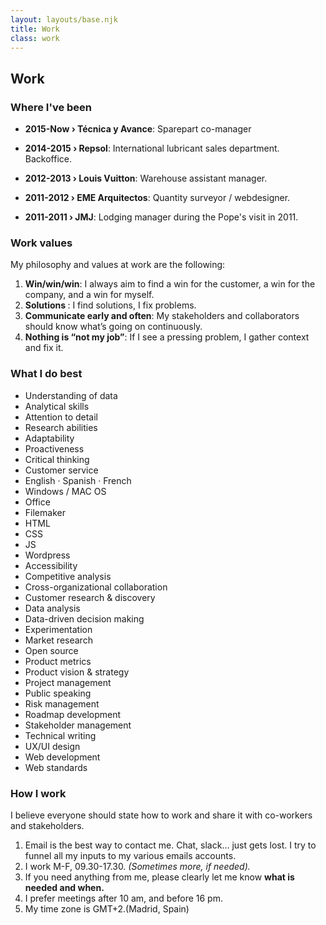 ```yaml
---
layout: layouts/base.njk
title: Work
class: work
---
```


## Work

<h3>Where I've been</h3>
<ul>
<li><p><b>2015-Now › Técnica y Avance</b >:    Sparepart co-manager</p></li>
<li><p><b>2014-2015 › Repsol</b >:  International lubricant sales department. Backoffice.</p></li>
<li><p><b>2012-2013 › Louis Vuitton</b >:   Warehouse assistant manager.</p></li>
<li><p><b>2011-2012 › EME Arquitectos</b >:   Quantity surveyor / webdesigner.</p></li>
<li><p><b>2011-2011 › JMJ</b >:   Lodging manager during the Pope's visit in 2011.</p>
</li>
</ul>

<h3>Work values</h3>

My philosophy and values at work are the following:

1. <b>Win/win/win</b >:  I always aim to find a win for the customer, a win for the company, and a win for myself.   
2. <b>Solutions </b >:   I find solutions, I fix problems.   
3. <b>Communicate early and often</b >:   My stakeholders and collaborators should know what’s going on continuously.   
4. <b>Nothing is “not my job”</b >:   If I see a pressing problem, I gather context and fix it.   


<h3> What I do best</h3>
<ul class="col-2">
<li>Understanding of data</li>
<li>Analytical skills</li>
<li>Attention to detail</li>
<li>Research abilities</li>
<li>Adaptability</li>
<li>Proactiveness</li>
<li>Critical thinking</li>
<li>Customer service</li>
<li>English · Spanish · French</li>
<li>Windows / MAC OS</li>
<li>Office</li>
<li>Filemaker</li>
<li>HTML</li>
<li>CSS</li>
<li>JS</li>
<li>Wordpress</li>
<li>Accessibility</li>
<li>Competitive analysis</li>
<li>Cross-organizational collaboration</li>
<li>Customer research & discovery</li>
<li>Data analysis</li>
<li>Data-driven decision making</li>
<li>Experimentation</li>
<li>Market research</li>
<li>Open source</li>
<li>Product metrics</li>
<li>Product vision & strategy</li>
<li>Project management</li>
<li>Public speaking</li>
<li>Risk management</li>
<li>Roadmap development</li>
<li>Stakeholder management</li>
<li>Technical writing</li>
<li>UX/UI design</li>
<li>Web development</li>
<li>Web standards</li>
</ul>


<h3>How I work</h3>

I believe everyone should state how to work and share it with co-workers and stakeholders.

1. Email is the best way to contact me. Chat, slack... just gets lost. I try to funnel all my inputs to my various emails accounts.
2. I work M-F, 09.30-17.30. <em>(Sometimes more, if needed).</em>
3. If you need anything from me, please clearly let me know <strong>what is needed and when.</strong>
4. I prefer meetings after 10 am, and before 16 pm.
5. My time zone is GMT+2.(Madrid, Spain)
